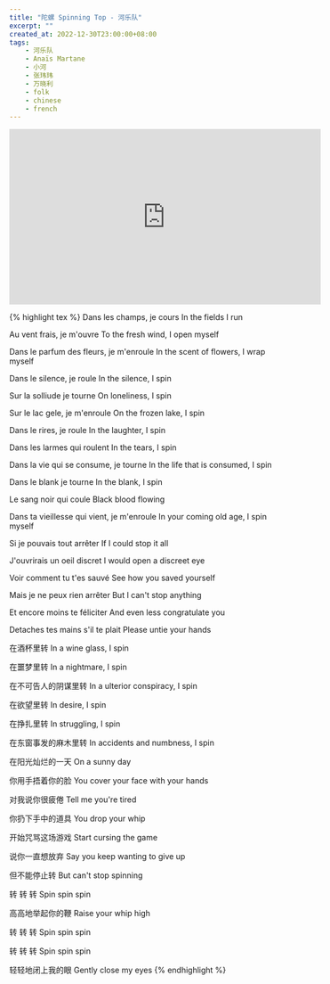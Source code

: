 ```yaml
---
title: "陀螺 Spinning Top - 河乐队"
excerpt: ""
created_at: 2022-12-30T23:00:00+08:00
tags:
    - 河乐队
    - Anaïs Martane
    - 小河
    - 张玮玮
    - 万晓利
    - folk
    - chinese
    - french
---
```


<iframe width="560" height="315" src="https://www.youtube.com/embed/aU_Gm5xJMI4" title="YouTube video player" frameborder="0" allow="accelerometer; autoplay; clipboard-write; encrypted-media; gyroscope; picture-in-picture" allowfullscreen></iframe>

{% highlight tex %}
Dans les champs, je cours
In the fields I run

Au vent frais, je m'ouvre
To the fresh wind, I open myself

Dans le parfum des fleurs, je m'enroule
In the scent of flowers, I wrap myself

Dans le silence, je roule
In the silence, I spin

Sur la solliude je tourne
On loneliness, I spin

Sur le lac gele, je m'enroule
On the frozen lake, I spin

Dans le rires, je roule
In the laughter, I spin

Dans les larmes qui roulent
In the tears, I spin

Dans la vie qui se consume, je tourne
In the life that is consumed, I spin

Dans le blank je tourne
In the blank, I spin

Le sang noir qui coule
Black blood flowing

Dans ta vieillesse qui vient, je m'enroule
In your coming old age, I spin myself

Si je pouvais tout arrêter
If I could stop it all

J'ouvrirais un oeil discret
I would open a discreet eye

Voir comment tu t'es sauvé
See how you saved yourself

Mais je ne peux rien arrêter
But I can't stop anything

Et encore moins te féliciter
And even less congratulate you

Detaches tes mains s'il te plait
Please untie your hands

在酒杯里转
In a wine glass, I spin

在噩梦里转
In a nightmare, I spin

在不可告人的阴谋里转
In a ulterior conspiracy, I spin

在欲望里转
In desire, I spin

在挣扎里转
In struggling, I spin

在东窗事发的麻木里转
In accidents and numbness, I spin

在阳光灿烂的一天
On a sunny day

你用手捂着你的脸
You cover your face with your hands

对我说你很疲倦
Tell me you're tired

你扔下手中的道具
You drop your whip

开始咒骂这场游戏
Start cursing the game

说你一直想放弃
Say you keep wanting to give up

但不能停止转
But can't stop spinning

转 转 转
Spin spin spin

高高地举起你的鞭
Raise your whip high

转 转 转
Spin spin spin

转 转 转
Spin spin spin

轻轻地闭上我的眼
Gently close my eyes
{% endhighlight %}